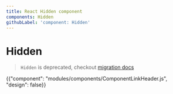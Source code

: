 ```yaml
---
title: React Hidden component
components: Hidden
githubLabel: 'component: Hidden'
---
```


# Hidden

> `Hidden` is deprecated, checkout [migration docs](guides/migration-v4/#hidden)

<p class="description"></p>

{{"component": "modules/components/ComponentLinkHeader.js", "design": false}}
